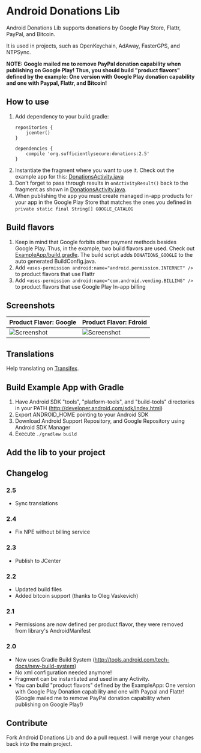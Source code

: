 # Android Donations Lib

Android Donations Lib supports donations by Google Play Store, Flattr, PayPal, and Bitcoin.

It is used in projects, such as OpenKeychain, AdAway, FasterGPS, and NTPSync.

**NOTE: Google mailed me to remove PayPal donation capability when publishing on Google Play! Thus, you should build "product flavors" defined by the example: One version with Google Play donation capability and one with Paypal, Flattr, and Bitcoin!**

## How to use

1. Add dependency to your build.gradle:
    ```
    repositories {
        jcenter()
    }

    dependencies {
        compile 'org.sufficientlysecure:donations:2.5'
    }
    ```
2. Instantiate the fragment where you want to use it. Check out the example app for this: [DonationsActivity.java](https://github.com/sufficientlysecure/donations/blob/master/example/src/main/java/org/sufficientlysecure/donations/example/DonationsActivity.java)
3. Don't forget to pass through results in ``onActivityResult()`` back to the fragment as shown in [DonationsActivity.java](https://github.com/sufficientlysecure/donations/blob/master/example/src/main/java/org/sufficientlysecure/donations/example/DonationsActivity.java).
4. When publishing the app you must create managed in-app products for your app in the Google Play Store that matches the ones you defined in ``private static final String[] GOOGLE_CATALOG``

## Build flavors
1. Keep in mind that Google forbits other payment methods besides Google Play. Thus, in the example, two build flavors are used. Check out [ExampleApp/build.gradle](https://github.com/sufficientlysecure/donations/blob/master/example/build.gradle). The build script adds ``DONATIONS_GOOGLE`` to the auto generated BuildConfig.java.
2. Add ``<uses-permission android:name="android.permission.INTERNET" />`` to product flavors that use Flattr
3. Add ``<uses-permission android:name="com.android.vending.BILLING" />`` to product flavors that use Google Play In-app billing


## Screenshots

| Product Flavor: Google | Product Flavor: Fdroid |
|------------------------|------------------------|
| ![Screenshot](https://github.com/sufficientlysecure/donations/raw/master/screenshot-google.png) | ![Screenshot](https://github.com/sufficientlysecure/donations/raw/master/screenshot-fdroid.png) |

## Translations

Help translating on [Transifex](https://www.transifex.com/privacyapps/donations/dashboard/).

## Build Example App with Gradle

1. Have Android SDK "tools", "platform-tools", and "build-tools" directories in your PATH (http://developer.android.com/sdk/index.html)
2. Export ANDROID_HOME pointing to your Android SDK
3. Download Android Support Repository, and Google Repository using Android SDK Manager
4. Execute ``./gradlew build``

## Add the lib to your project

## Changelog
### 2.5
* Sync translations

### 2.4
* Fix NPE without billing service

### 2.3
* Publish to JCenter

### 2.2
* Updated build files
* Added bitcoin support (thanks to Oleg Vaskevich)

### 2.1
* Permissions are now defined per product flavor, they were removed from library's AndroidManifest

### 2.0
* Now uses Gradle Build System (http://tools.android.com/tech-docs/new-build-system)
* No xml configuration needed anymore!
* Fragment can be instantiated and used in any Activity.
* You can build "product flavors" defined by the ExampleApp: One version with Google Play Donation capability and one with Paypal and Flattr! (Google mailed me to remove PayPal donation capability when publishing on Google Play!)

## Contribute

Fork Android Donations Lib and do a pull request. I will merge your changes back into the main project.

